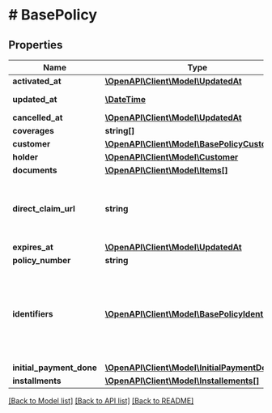 # # BasePolicy

## Properties

Name | Type | Description | Notes
------------ | ------------- | ------------- | -------------
**activated_at** | [**\OpenAPI\Client\Model\UpdatedAt**](UpdatedAt.md) |  | [optional] 
**updated_at** | [**\DateTime**](\DateTime.md) | ISO 8601 date format | [optional] 
**cancelled_at** | [**\OpenAPI\Client\Model\UpdatedAt**](UpdatedAt.md) |  | [optional] 
**coverages** | **string[]** |  | [optional] 
**customer** | [**\OpenAPI\Client\Model\BasePolicyCustomer**](BasePolicyCustomer.md) |  | [optional] 
**holder** | [**\OpenAPI\Client\Model\Customer**](Customer.md) |  | [optional] 
**documents** | [**\OpenAPI\Client\Model\Items[]**](Items.md) |  | [optional] 
**direct_claim_url** | **string** | direct URL to claim submission page for the created policy | [optional] 
**expires_at** | [**\OpenAPI\Client\Model\UpdatedAt**](UpdatedAt.md) |  | [optional] 
**policy_number** | **string** |  | [optional] 
**identifiers** | [**\OpenAPI\Client\Model\BasePolicyIdentifiers[]**](BasePolicyIdentifiers.md) | set of policy-specific identifiers (e.g. booking number, travel start date) | [optional] 
**initial_payment_done** | [**\OpenAPI\Client\Model\InitialPaymentDone**](InitialPaymentDone.md) |  | 
**installments** | [**\OpenAPI\Client\Model\Installements[]**](Installements.md) |  | [optional] 

[[Back to Model list]](../../README.md#documentation-for-models) [[Back to API list]](../../README.md#documentation-for-api-endpoints) [[Back to README]](../../README.md)


